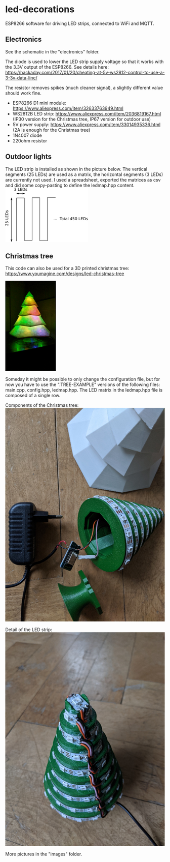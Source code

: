 # led-decorations
ESP8266 software for driving LED strips, connected to WiFi and MQTT.

## Electronics
See the schematic in the "electronics" folder.

The diode is used to lower the LED strip supply voltage so that it works with the 3.3V output of the ESP8266. See details here: https://hackaday.com/2017/01/20/cheating-at-5v-ws2812-control-to-use-a-3-3v-data-line/

The resistor removes spikes (much cleaner signal), a slightly different value should work fine.

- ESP8266 D1 mini module: https://www.aliexpress.com/item/32633763949.html
- WS2812B LED strip: https://www.aliexpress.com/item/2036819167.html (IP30 version for the Christmas tree, IP67 version for outdoor use)
- 5V power supply: https://www.aliexpress.com/item/33014935336.html (2A is enough for the Christmas tree)
- 1N4007 diode
- 220ohm resistor

## Outdoor lights
The LED strip is installed as shown in the picture below. The vertical segments (25 LEDs) are used as a matrix, the horizontal segments (3 LEDs) are currently not used.
I used a spreadsheet, exported the matrices as csv and did some copy-pasting to define the ledmap.hpp content.
![outdoor LEDs matrix](electronics/leds-outdoor.png)

## Christmas tree
This code can also be used for a 3D printed christmas tree: https://www.youmagine.com/designs/led-christmas-tree

![Christmas tree animated gif](images/christmas-tree.gif)

Someday it might be possible to only change the configuration file, but for now you have to use the ".TREE-EXAMPLE" versions of the following files: main.cpp, config.hpp, ledmap.hpp. The LED matrix in the ledmap.hpp file is composed of a single row.

Components of the Christmas tree:
![Christmas tree components](images/christmas-tree06.jpg)

Detail of the LED strip:
![Christmas tree led strips](images/christmas-tree03.jpg)

More pictures in the "images" folder.
